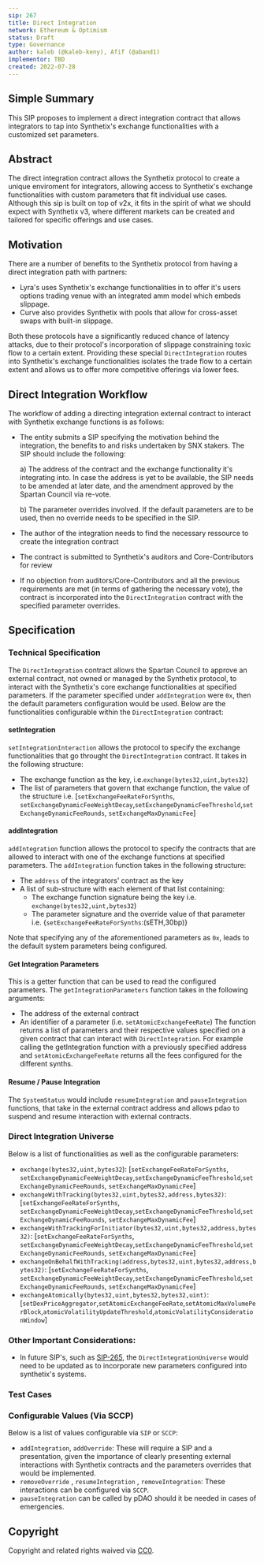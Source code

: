 ```yaml
---
sip: 267
title: Direct Integration
network: Ethereum & Optimism
status: Draft
type: Governance
author: kaleb (@kaleb-keny), Afif (@aband1)
implementor: TBD
created: 2022-07-28
---
```


<!--You can leave these HTML comments in your merged SIP and delete the visible duplicate text guides, they will not appear and may be helpful to refer to if you edit it again. This is the suggested template for new SIPs. Note that an SIP number will be assigned by an editor. When opening a pull request to submit your SIP, please use an abbreviated title in the filename, `sip-draft_title_abbrev.md`. The title should be 44 characters or less.-->

## Simple Summary

<!--"If you can't explain it simply, you don't understand it well enough." Simply describe the outcome the proposed changes intends to achieve. This should be non-technical and accessible to a casual community member.-->

This SIP proposes to implement a direct integration contract that allows integrators to tap into Synthetix's exchange functionalities with a customized set parameters.

## Abstract

<!--A short (~200 word) description of the proposed change, the abstract should clearly describe the proposed change. This is what *will* be done if the SIP is implemented, not *why* it should be done or *how* it will be done. If the SIP proposes deploying a new contract, write, "we propose to deploy a new contract that will do x".-->

The direct integration contract allows the Synthetix protocol to create a unique enviroment for integrators, allowing access to Synthetix's exchange functionalities with custom parameters that fit individual use cases. Although this sip is built on top of v2x, it fits in the spirit of what we should expect with Synthetix v3, where different markets can be created and tailored for specific offerings and use cases.

## Motivation
<!--This is the problem statement. This is the *why* of the SIP. It should clearly explain *why* the current state of the protocol is inadequate.  It is critical that you explain *why* the change is needed, if the SIP proposes changing how something is calculated, you must address *why* the current calculation is innaccurate or wrong. This is not the place to describe how the SIP will address the issue!-->

There are a number of benefits to the Synthetix protocol from having a direct integration path with partners:
- Lyra's uses Synthetix's exchange functionalities in to offer it's users options trading venue with an integrated amm model which embeds slippage.
- Curve  also provides Synthetix with pools that allow for cross-asset swaps with built-in slippage. 

Both these protocols have a significantly reduced chance of latency attacks, due to their protocol's incorporation of slippage constraining toxic flow to a certain extent. Providing these special `DirectIntegration` routes into Synthetix's exchange functionalities isolates the trade flow to a certain extent and allows us to offer more competitive offerings via lower fees.

## Direct Integration Workflow

The workflow of adding a directing integration external contract to interact with Synthetix exchange functions is as follows:
- The entity submits a SIP specifying the motivation behind the integration, the benefits to and risks undertaken by SNX stakers. The SIP should include the following:

  a) The address of the contract and the exchange functionality it's integrating into. In case the address is yet to be available, the SIP needs to be amended at later date, and the amendment approved by the Spartan Council via re-vote.

  b) The parameter overrides involved. If the default parameters are to be used, then no override needs to be specified in the SIP.

- The author of the integration needs to find the necessary ressource to create the integration contract
- The contract is submitted to Synthetix's auditors and Core-Contributors for review
- If no objection from auditors/Core-Contributors and all the previous requirements are met (in terms of gathering the necessary vote), the contract is incorporated into the `DirectIntegration` contract with the specified parameter overrides.

## Specification

<!--The specification should describe the syntax and semantics of any new feature, there are five sections
1. Overview
2. Rationale
3. Technical Specification
4. Test Cases
5. Configurable Values
-->

### Technical Specification

The `DirectIntegration` contract allows the Spartan Council to approve an external contract, not owned or managed by the Synthetix protocol, to interact with the Synthetix's core exchange functionalities at specified parameters. If the parameter specified under `addIntegration` were `0x`, then the default parameters configuration would be used. Below are the functionalities configurable within the `DirectIntegration` contract:

#### setIntegration
`setIntegrationInteraction` allows the protocol to specify the exchange functionalities that go throught the `DirectIntegration` contract. It takes in the following structure:
- The exchange function as the key, i.e.`exchange(bytes32,uint,bytes32`)
- The list of parameters that govern that exchange function, the value of the structure i.e. [`setExchangeFeeRateForSynths`, `setExchangeDynamicFeeWeightDecay`,`setExchangeDynamicFeeThreshold`,`setExchangeDynamicFeeRounds`, `setExchangeMaxDynamicFee`]

#### addIntegration
`addIntegration` function allows the protocol to specify the contracts that are allowed to interact with one of the exchange functions at specified parameters. The `addIntegration` function takes in the following structure:
- The `address` of the integrators' contract as the key
- A list of sub-structure with each element of that list containing:
  - The exchange function signature being the key i.e. `exchange(bytes32,uint,bytes32`)
  - The parameter signature and the override value of that parameter i.e. {`setExchangeFeeRateForSynths`:(sETH,30bp)}

Note that specifying any of the aforementioned parameters as `0x`, leads to the default system parameters being configured.

#### Get Integration Parameters
This is a getter function that can be used to read the configured parameters. The `getIntegrationParameters` function takes in the following arguments:
- The address of the external contract  
- An identifier of a parameter (i.e. `setAtomicExchangeFeeRate`)
The function returns a list of parameters and their respective values specified on a given contract that can interact with `DirectIntegration`. For example calling the getIntegration function with a previously specified address and `setAtomicExchangeFeeRate` returns all the fees configured for the different synths. 

#### Resume / Pause Integration
The `SystemStatus` would include `resumeIntegration` and `pauseIntegration` functions, that take in the external contract address and allows pdao to suspend and resume interaction with external contracts.

### Direct Integration Universe

Below is a list of functionalities as well as the configurable parameters:
- `exchange(bytes32,uint,bytes32`): [`setExchangeFeeRateForSynths`, `setExchangeDynamicFeeWeightDecay`,`setExchangeDynamicFeeThreshold`,`setExchangeDynamicFeeRounds`, `setExchangeMaxDynamicFee`]
- `exchangeWithTracking(bytes32,uint,bytes32,address,bytes32)`: [`setExchangeFeeRateForSynths`, `setExchangeDynamicFeeWeightDecay`,`setExchangeDynamicFeeThreshold`,`setExchangeDynamicFeeRounds`, `setExchangeMaxDynamicFee`]
- `exchangeWithTrackingForInitiator(bytes32,uint,bytes32,address,bytes32)`: [`setExchangeFeeRateForSynths`, `setExchangeDynamicFeeWeightDecay`,`setExchangeDynamicFeeThreshold`,`setExchangeDynamicFeeRounds`, `setExchangeMaxDynamicFee`]
- `exchangeOnBehalfWithTracking(address,bytes32,uint,bytes32,address,bytes32)`: [`setExchangeFeeRateForSynths`, `setExchangeDynamicFeeWeightDecay`,`setExchangeDynamicFeeThreshold`,`setExchangeDynamicFeeRounds`, `setExchangeMaxDynamicFee`]
- `exchangeAtomically(bytes32,uint,bytes32,bytes32,uint)`: [`setDexPriceAggregator`,`setAtomicExchangeFeeRate`,`setAtomicMaxVolumePerBlock`,`atomicVolatilityUpdateThreshold`,`atomicVolatilityConsiderationWindow`]

### Other Important Considerations:
- In future SIP's, such as [SIP-265](https://sips.synthetix.io/sips/sip-265/), the `DirectIntegrationUniverse` would need to be updated as to incorporate new parameters configured into synthetix's systems.

### Test Cases

<!--Test cases for an implementation are mandatory for SIPs but can be included with the implementation..-->

### Configurable Values (Via SCCP)
<!--Please list all values configurable via SCCP under this implementation.-->
Below is a list of values configurable via `SIP` or `SCCP`:
- `addIntegration`, `addOverride`: These will require a SIP and a presentation, given the importance of clearly presenting external interactions with Synthetix contracts and the parameters overrides that would be implemented.
- `removeOverride` , `resumeIntegration` , `removeIntegration`: These interactions can be configured via `SCCP`.
- `pauseIntegration` can be called by pDAO should it be needed in cases of emergencies.

## Copyright

Copyright and related rights waived via [CC0](https://creativecommons.org/publicdomain/zero/1.0/).
